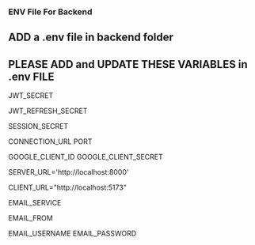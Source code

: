 ### ENV File For Backend 

## ADD a .env file in backend folder


## PLEASE ADD and UPDATE THESE VARIABLES in .env FILE

JWT_SECRET


JWT_REFRESH_SECRET


SESSION_SECRET


CONNECTION_URL
PORT


GOOGLE_CLIENT_ID
GOOGLE_CLIENT_SECRET


SERVER_URL='http://localhost:8000'

CLIENT_URL="http://localhost:5173"

EMAIL_SERVICE

EMAIL_FROM

EMAIL_USERNAME
EMAIL_PASSWORD
